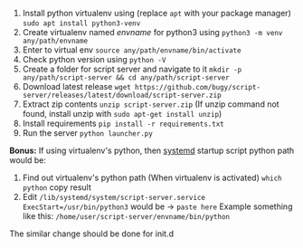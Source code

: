 1. Install python virtualenv using (replace `apt` with your package manager)
`sudo apt install python3-venv`
2. Create virtualenv named _envname_ for python3 using
`python3 -m venv any/path/envname`
3. Enter to virtual env
`source any/path/envname/bin/activate`
4. Check python version using
`python -V`
5. Create a folder for script server and navigate to it
`mkdir -p any/path/script-server && cd any/path/script-server`
6. Download latest release
`wget https://github.com/bugy/script-server/releases/latest/download/script-server.zip`
7. Extract zip contents
`unzip script-server.zip` (If unzip command not found, install unzip with `sudo apt-get install unzip`)
8. Install requirements
`pip install -r requirements.txt`
9. Run the server
`python launcher.py`

**Bonus:**
If using virtualenv's python, then [systemd](Running-as-a-linux-service#systemd) startup script python path would be:
1. Find out virtualenv's python path (When virtualenv is activated)
`which python`
copy result
2. Edit `/lib/systemd/system/script-server.service`
`ExecStart=/usr/bin/python3` would be -> `paste here`
Example something like this:
`/home/user/script-server/envname/bin/python`

The similar change should be done for init.d